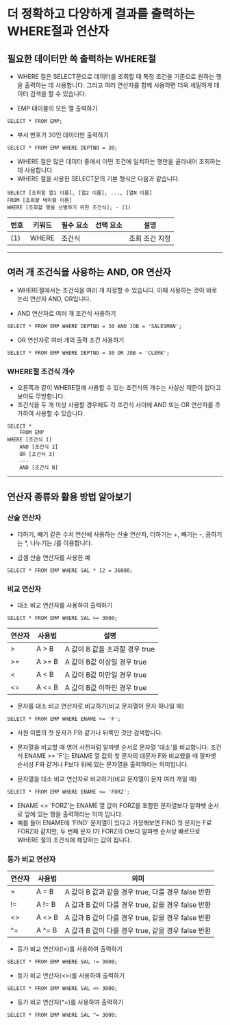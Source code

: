 # 더 정확하고 다양하게 결과를 출력하는 WHERE절과 연산자

## 필요한 데이터만 쏙 출력하는 WHERE절
- WHERE 절은 SELECT문으로 데이터를 조회할 때 특정 조건을 기준으로 원하는 행을 출력하는 데 사용합니다. 그리고 여러 연산자를 함께 사용하면 더욱 세밀하게 데이터 검색을 할 수 있습니다. 


- EMP 테이블의 모든 열 출력하기

```
SELECT * FROM EMP;
```

- 부서 번호가 30인 데이터만 출력하기

```
SELECT * FROM EMP WHERE DEPTNO = 30;
```

- WHERE 절은 많은 데이터 중에서 어떤 조건에 일치하는 행만을 골라내어 조회하는데 사용합니다. 
- WHERE 절을 사용한 SELECT문의 기본 형식은 다음과 같습니다.

```
SELECT [조회할 열1 이름], [열2 이름], ..., [열N 이름]
FROM [조회할 테이블 이름]
WHERE [조회할 행을 선별하기 위한 조건식]; - (1)
```

|번호|키워드|필수 요소|선택 요소|설명|
|----|-----|-----|-----|----|
|(1)|WHERE|조건식||조회 조건 지정|

* * * 
## 여러 개 조건식을 사용하는 AND, OR 연산자

- WHERE절에서는 조건식을 여러 개 지정할 수 있습니다. 이때 사용하는 것이 바로 논리 연산자 AND, OR입니다.

- AND 연산자로 여러 개 조건식 사용하기

```
SELECT * FROM EMP WHERE DEPTNO = 30 AND JOB = 'SALESMAN';
```

- OR 연산자로 여러 개의 출력 조건 사용하기

```
SELECT * FROM EMP WHERE DEPTNO = 30 OR JOB = 'CLERK';
```

### WHERE절 조건식 개수

- 오른쪽과 같이 WHERE절에 사용할 수 있는 조건식의 개수는 사실상 제한이 없다고 보아도 무방합니다. 
- 조건식을 두 개 이상 사용할 경우에도 각 조건식 사이에 AND 또는 OR 연산자를 추가하여 사용할 수 있습니다.

```
SELECT * 
	FROM EMP
WHERE [조건식 1]
	AND [조건식 2]
	OR [조건식 3]
	...
	AND [조건식 N]
```

* * * 
## 연산자 종류와 활용 방법 알아보기

### 산술 연산자

- 더하기, 빼기 같은 수치 연산에 사용하는 산술 연산자, 더하기는 +, 빼기는 -, 곱하기는 \*, 나누기는 \/를  이용합니다.

- 곱셈 산술 연산자를 사용한 예

```
SELECT * FROM EMP WHERE SAL * 12 = 36000;
```

### 비교 연산자

- 대소 비교 연산자를 사용하여 출력하기

```
SELECT * FROM EMP WHERE SAL >= 3000;
```

|연산자|사용법|설명|
|----|-----|-------|
|\>|A \> B|A 값이 B 값을 초과할 경우 true|
|\>=|A \>= B|A 값이 B값 이상일 경우 true|
|\<|A \< B|A 값이 B값 미만일 경우 true|
|\<=|A \<= B|A 값이 B값 이하인 경우 true|


- 문자를 대소 비교 연산자로 비교하기(비교 문자열이 문자 하나일 때)

```
SELECT * FROM EMP WHERE ENAME >= 'F';
```

- 사원 이름의 첫 문자가 F와 같거나 뒤쪽인 것만 검색합니다.
- 문자열을 비교할 때 영어 사전처럼 알파벳 순서로 문자열 '대소'를 비교합니다. 조건식 ENAME >= 'F'는 ENAME 열 값의 첫 문자의 대문자 F와 비교했을 때 알파벳 순서상 F와 같거나 F보다 뒤에 있는 문자열을 출력하라는 의미입니다.

- 문자열을 대소 비교 연산자로 비교하기(비교 문자열이 문자 여러 개일 때)

```
SELECT * FROM EMP WHERE ENAME <= 'FOR2';
```

- ENAME <= 'FORZ'는 ENAME 열 값이 FORZ를 포함한 문자열보다 알파벳 순서로 앞에 있는 행을 출력하라는 의미 입니다. 
- 예를 들어 ENAME에 'FIND' 문자열이 있다고 가정해보면 FIND 첫 문자는 F로 FORZ와 같지만, 두 번째 문자 I가 FORZ의 O보다 알파벳 순서상 빠르므로 WHERE 절의 조건식에 해당하는 값이 됩니다.

### 등가 비교 연산자

|연산자|사용법|의미|
|----|----|-----|
|=|A = B|A 값이 B 값과 같을 경우 true, 다를 경우 false 반환|
|!=|A != B|A 값과 B 값이 다를 경우 true, 같을 경우 false 반환|
|\<\>|A \<\> B|A 값과 B 값이 다를 경우 true, 같을 경우 false 반환|
|^=|A ^= B|A 값과 B 값이 다를 경우 true, 같을 경우 false 반환|

- 등가 비교 연산자(!=)를 사용하여 출력하기

```
SELECT * FROM EMP WHERE SAL != 3000;
```

- 등가 비교 연산자(\<\>)를 사용하여 출력하기

```
SELECT * FROM EMP WHERE SAL <> 3000;
```

- 등가 비교 연산자(^=)를 사용하여 출력하기

```
SELECT * FROM EMP WHERE SAL ^= 3000;
```